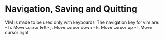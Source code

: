 # Navigation, Saving and Quitting

VIM is made to be used only with keyboards. The navigation key for vim are: 
    - h: Move cursor left
    - j: Move cursor down
    - k: Move cursor up
    - l: Move cursor right

